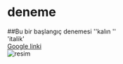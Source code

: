 # deneme
##Bu bir başlangıç denemesi
''kalın '' <br/>
'italik'<br/>
[Google linki](https://google.com)<br/>
![resim](https://yandex.com.tr/gorsel/search?pos=0&from=tabbar&img_url=https%3A%2F%2Fwww.desura.com%2Ffiles%2Fimages%2Fd6%2Fd6a932e593badb69594ba9125c953278_70.png&text=kung+fu+panda&rpt=simage)
